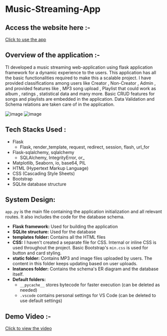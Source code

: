 # Music-Streaming-App

## Access the website here :- 
[Click to use the app](https://music-streaming-app-q9jm.onrender.com/)

## Overview of the application :- 
TI developed a music streaming web-application using flask application
framework for a dynamic experience to the users. This application has all the basic
functionalities required to make this a scalable project. I have provided classifications
among users like Creator , Non-Creator , Admin , and provided features like , MP3 song
upload , Playlist that could work as album , ratings , statistical data and many more.
Basic CRUD features for songs and playlists are embedded in the application. Data
Validation and Schema relations are taken care of in the application.

![image](https://github.com/arch-adi21/Music-Streaming-App/assets/155255348/3e94ec2c-ca19-44fe-80c9-4c5932485417)
![image](https://github.com/arch-adi21/Music-Streaming-App/assets/155255348/59eca961-2167-4f81-aebc-7937dfaf7354)


## Tech Stacks Used :

* Flask
    * Flask, render_template, request, redirect, session, flash, url_for
* Flask-sqlalchemy, sqlalchemy
    * SQLAlchemy, IntegrityError, or_
* Matplotlib, Seaborn, io, base64, PIL
* HTML (Hypertext Markup Language)
* CSS (Cascading Style Sheets)
* Bootstrap
* SQLite database structure

## System Design:

`app.py` is the main file containing the application initialization and all relevant routes. It also includes the code for the database schema.

* **Flask framework:** Used for building the application
* **SQLite structure:** Used for the database
* **templates folder:** Contains all the HTML files
* **CSS:** I haven't created a separate file for CSS. Internal or inline CSS is used throughout the project. Basic Bootstrap's `min.css` is used for button and card styling.
* **static folder:** Contains MP3 and image files uploaded by users. The content in this folder keeps updating based on user uploads.
* **Instances folder:** Contains the schema's ER diagram and the database itself.
* **Default folders:**
    * `__pycache__` stores bytecode for faster execution (can be deleted as needed)
    * `.vscode` contains personal settings for VS Code (can be deleted to use default settings)


## Demo Video :-

[Click to view the video](https://drive.google.com/file/d/1Yakv4tKhH9TDuW-bReELpGBQV_gX1WB5/view?usp=sharing)
